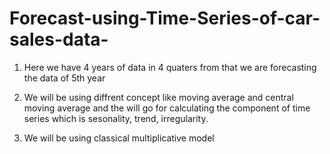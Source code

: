 # Forecast-using-Time-Series-of-car-sales-data-

1) Here we have 4 years of  data in 4 quaters from that we are forecasting the data of 5th year 

2) We will be using diffrent concept like moving average and central moving average and the will go for calculating the component of time series which is sesonality, trend, irregularity. 

3) We will be using classical multiplicative model 

